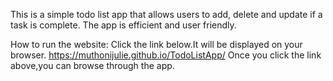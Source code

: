 This is a simple todo list app that allows users to add, delete and update if a task is complete. The app is efficient and user friendly.

How to run the website:
Click the link below.It will be displayed on your browser.
https://muthonijulie.github.io/TodoListApp/ 
Once you click the link above,you can browse through the app.